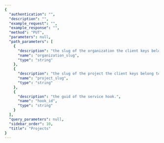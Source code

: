 ```yaml
---
{
  "authentication": "", 
  "description": "", 
  "example_request": "", 
  "example_response": "", 
  "method": "PUT", 
  "parameters": null, 
  "path_parameters": [
    {
      "description": "the slug of the organization the client keys belong to.", 
      "name": "organization_slug", 
      "type": "string"
    }, 
    {
      "description": "the slug of the project the client keys belong to.", 
      "name": "project_slug", 
      "type": "string"
    }, 
    {
      "description": "the guid of the service hook.", 
      "name": "hook_id", 
      "type": "string"
    }
  ], 
  "query_parameters": null, 
  "sidebar_order": 10, 
  "title": "Projects"
}
---
```

